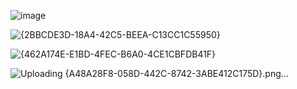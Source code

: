 ![image](https://github.com/user-attachments/assets/267cd079-973b-4edc-a9d0-3f8672f2e4f2)

![{2BBCDE3D-18A4-42C5-BEEA-C13CC1C55950}](https://github.com/user-attachments/assets/14bdcb3b-9696-433d-9624-45e7b3c86555)

![{462A174E-E1BD-4FEC-B6A0-4CE1CBFDB41F}](https://github.com/user-attachments/assets/c696581e-be94-4722-9f63-40cc7602aaee)

![Uploading {A48A28F8-058D-442C-8742-3ABE412C175D}.png…]()



